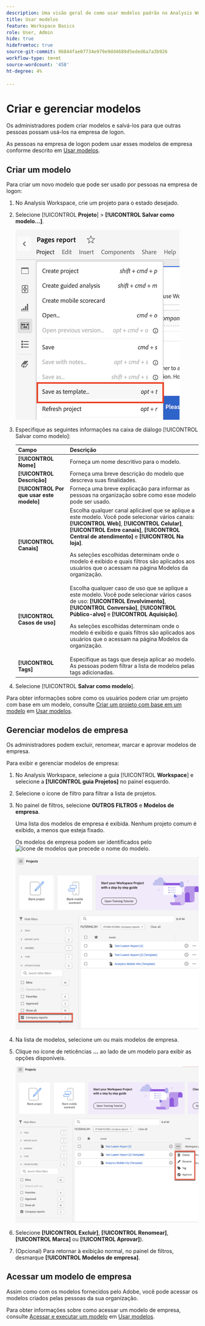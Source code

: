 ```yaml
---
description: Uma visão geral de como usar modelos padrão no Analysis Workspace.
title: Usar modelos
feature: Workspace Basics
role: User, Admin
hide: true
hidefromtoc: true
source-git-commit: 96844fae07734e979e9dd4689d5eded6a7a3b926
workflow-type: tm+mt
source-wordcount: '458'
ht-degree: 4%

---
```


# Criar e gerenciar modelos

Os administradores podem criar modelos e salvá-los para que outras pessoas possam usá-los na empresa de logon.

As pessoas na empresa de logon podem usar esses modelos de empresa conforme descrito em [Usar modelos](/help/analysis-workspace/templates/use-templates.md).

## Criar um modelo

<!-- is this only admins? -->

Para criar um novo modelo que pode ser usado por pessoas na empresa de logon:

1. No Analysis Workspace, crie um projeto para o estado desejado.

1. Selecione [!UICONTROL **Projeto**] > **[!UICONTROL Salvar como modelo...]**.

   ![Relatório da empresa](assets/company-template-save.png)

1. Especifique as seguintes informações na caixa de diálogo [!UICONTROL Salvar como modelo]:

   | Campo | Descrição |
   |---------|----------|
   | **[!UICONTROL Nome]** | Forneça um nome descritivo para o modelo. |
   | **[!UICONTROL Descrição]** | Forneça uma breve descrição do modelo que descreva suas finalidades. |
   | **[!UICONTROL Por que usar este modelo]** | Forneça uma breve explicação para informar as pessoas na organização sobre como esse modelo pode ser usado. |
   | **[!UICONTROL Canais]** | Escolha qualquer canal aplicável que se aplique a este modelo. Você pode selecionar vários canais: **[!UICONTROL Web]**, **[!UICONTROL Celular]**, **[!UICONTROL Entre canais]**, **[!UICONTROL Central de atendimento]** e **[!UICONTROL Na loja]**.<p>As seleções escolhidas determinam onde o modelo é exibido e quais filtros são aplicados aos usuários que o acessam na página Modelos da organização.</p> |
   | **[!UICONTROL Casos de uso]** | Escolha qualquer caso de uso que se aplique a este modelo. Você pode selecionar vários casos de uso: **[!UICONTROL Envolvimento]**, **[!UICONTROL Conversão]**, **[!UICONTROL Público-alvo]** e **[!UICONTROL Aquisição]**. <p>As seleções escolhidas determinam onde o modelo é exibido e quais filtros são aplicados aos usuários que o acessam na página Modelos da organização.</p> |
   | **[!UICONTROL Tags]** | Especifique as tags que deseja aplicar ao modelo. As pessoas podem filtrar a lista de modelos pelas tags adicionadas. |

1. Selecione [!UICONTROL **Salvar como modelo**].

Para obter informações sobre como os usuários podem criar um projeto com base em um modelo, consulte [Criar um projeto com base em um modelo](/help/analysis-workspace/templates/use-templates.md#create-a-project-based-on-a-template) em [Usar modelos](/help/analysis-workspace/templates/use-templates.md).

## Gerenciar modelos de empresa

Os administradores podem excluir, renomear, marcar e aprovar modelos de empresa.

Para exibir e gerenciar modelos de empresa:

1. No Analysis Workspace, selecione a guia [!UICONTROL **Workspace**] e selecione a **[!UICONTROL guia Projetos]** no painel esquerdo.

1. Selecione o ícone de filtro para filtrar a lista de projetos.

1. No painel de filtros, selecione **OUTROS FILTROS** e **Modelos de empresa**.

   Uma lista dos modelos de empresa é exibida. Nenhum projeto comum é exibido, a menos que esteja fixado.

   Os modelos de empresa podem ser identificados pelo ![ícone de modelos](https://spectrum.adobe.com/static/icons/workflow_18/Smock_FileTemplate_18_N.svg) que precede o nome do modelo.

   <!-- Update screenshot -->

   ![Exibir filtros de modelos de empresa](assets/company-reports-filter.png)

1. Na lista de modelos, selecione um ou mais modelos de empresa.

1. Clique no ícone de reticências **...** ao lado de um modelo para exibir as opções disponíveis.

   <!-- Update screenshot -->

   ![Ações do modelo de empresa](assets/company-reports-actions.png)

1. Selecione **[!UICONTROL Excluir]**, **[!UICONTROL Renomear]**, **[!UICONTROL Marca]** ou **[!UICONTROL Aprovar]**).

1. (Opcional) Para retornar à exibição normal, no painel de filtros, desmarque **[!UICONTROL Modelos de empresa]**.

## Acessar um modelo de empresa

Assim como com os modelos fornecidos pelo Adobe, você pode acessar os modelos criados pelas pessoas da sua organização.

Para obter informações sobre como acessar um modelo de empresa, consulte [Acessar e executar um modelo](/help/analysis-workspace/templates/use-templates.md#access-and-run-a-template) em [Usar modelos](/help/analysis-workspace/templates/use-templates.md).
